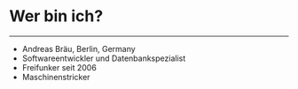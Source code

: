 # Wer bin ich?

----

* Andreas Bräu, Berlin, Germany 
* Softwareentwickler und Datenbankspezialist
* Freifunker seit 2006
* Maschinenstricker

